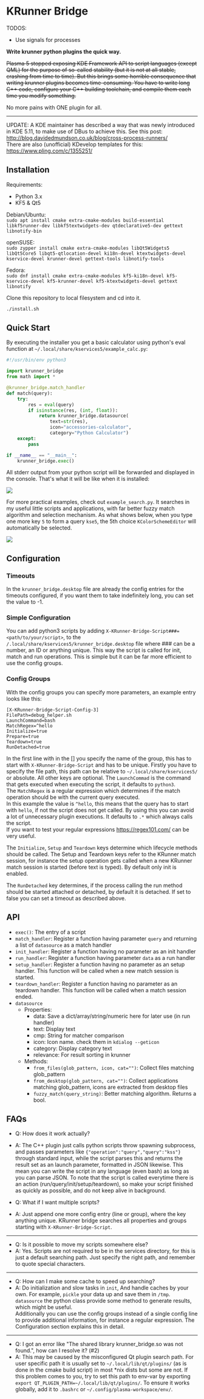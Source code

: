 # KRunner Bridge

TODOS:
- Use signals for processes

**Write krunner python plugins the quick way.**

<del>Plasma 5 stopped exposing KDE Framework API to script languages (except QML) for the purpose of so-called stability (but it is not at all stable, crashing from time to time). But this brings some horrible consequence that writing krunner plugins becomes time-consuming. You have to write long C++ code, configure your C++ building toolchain, and compile them each time you modify something.</del>

No more pains with ONE plugin for all.

-----

UPDATE: A KDE maintainer has described a way that was newly introduced in KDE 5.11, to make use of DBus to achieve this. See this post: http://blog.davidedmundson.co.uk/blog/cross-process-runners/  
There are also (unofficial) KDevelop templates for this: https://www.pling.com/c/1355251/

## Installation

Requirements:

* Python 3.x
* KF5 & Qt5

Debian/Ubuntu:  
`sudo apt install cmake extra-cmake-modules build-essential libkf5runner-dev libkf5textwidgets-dev qtdeclarative5-dev gettext libnotify-bin`

openSUSE:  
`sudo zypper install cmake extra-cmake-modules libQt5Widgets5 libQt5Core5 libqt5-qtlocation-devel ki18n-devel
ktextwidgets-devel kservice-devel krunner-devel gettext-tools libnotify-tools`  

Fedora:  
`sudo dnf install cmake extra-cmake-modules kf5-ki18n-devel kf5-kservice-devel kf5-krunner-devel kf5-ktextwidgets-devel gettext libnotify`  

Clone this repository to local filesystem and cd into it.

```sh
./install.sh
```

## Quick Start

By executing the installer you get a basic calculator using python's eval function at `~/.local/share/kservices5/example_calc.py`:

```python
#!/usr/bin/env python3

import krunner_bridge
from math import *

@krunner_bridge.match_handler
def match(query):
    try:
        res = eval(query)
        if isinstance(res, (int, float)):
            return krunner_bridge.datasource(
                text=str(res),
                icon="accessories-calculator",
                category="Python Calculator")
    except:
        pass

if __name__ == "__main__":
    krunner_bridge.exec()
```


All stderr output from your python script will be forwarded and displayed in the console.
That's what it will be like when it is installed:

![](preview/screenshot-1.png)

For more practical examples, check out `example_search.py`. It searches in my useful little scripts and applications, with far better fuzzy match algorithm and selection mechanism. As what shows below, when you type one more key `5` to form a query `kse5`, the 5th choice `KColorSchemeEditor` will automatically be selected.

![](preview/screenshot-2.png)

## Configuration

### Timeouts
In the `krunner_bridge.desktop` file are already the config entries for the timeouts configured, if you want them
to take indefinitely long, you can set the value to -1.

### Simple Configuration
You can add python3 scripts by adding `X-KRunner-Bridge-Script###=<path/to/your/script>`, 
to the `/.local/share/kservices5/krunner_bridge.desktop` file where ### can be a number, an ID or anything unique.
This way the script is called for init, match and run operations. This is simple but it can be far more efficient to use the config groups.

### Config Groups
With the config groups you can specify more parameters, an example entry looks like this:  
```
[X-KRunner-Bridge-Script-Config-3]  
FilePath=debug_helper.sh
LaunchCommand=bash
MatchRegex=^hello
Initialize=true
Prepare=true
Teardown=true
RunDetached=true
```
In the first line with in the [] you specify the name of the group, this has to start with `X-KRunner-Bridge-Script` and has to be unique.
Firstly you have to specify the file path, this path can be relative to `~/.local/share/kservices5/` or absolute.
All other keys are optional.
The `LaunchCommad` is the command that gets executed when executing the script, it defaults to `python3`.  
The `MatchRegex` is a regular expression which determines if the match operation should be with the current query executed.  
In this example the value is `^hello`, this means that the query has to start with `hello`, if not the script does not get called.
By using this you can avoid a lot of unnecessary plugin executions. It defaults to `.*` which always calls the script.  
If you want to test your regular expressions https://regex101.com/ can be very useful.

The `Initialize`, `Setup` and `Teardown` keys determine which lifecycle methods should be called. The Setup and Teardown keys refer
to the KRunner match session, for instance the setup operation gets called when a new KRunner match session is started (before text is typed).
By default only init is enabled.

The `RunDetached` key determines, if the process calling the run method should be started attached or detached,
by default it is detached. If set to false you can set a timeout as described above.

## API

* `exec()`: The entry of a script
* `match_handler`: Register a function having parameter `query` and returning a list of `datasource` as a match handler
* `init_handler`: Register a function having no parameter as an init handler
* `run_handler`: Register a function having parameter `data` as a run handler
* `setup_handler`: Register a function having no parameter as an setup handler. This function will be called when a new match session is started.
* `teardown_handler`: Register a function having no parameter as an teardown handler. This function will be called when a match session ended.
* `datasource`
    - Properties:
        - data: Save a dict/array/string/numeric here for later use (in run handler)
        - text: Display text
        - cmp: String for matcher comparison
        - icon: Icon name. check them in `kdialog --geticon`
        - category: Display category text
        - relevance: For result sorting in krunner
    - Methods:
        - `from_files(glob_pattern, icon, cat="")`: Collect files matching glob_pattern
        - `from_desktop(glob_pattern, cat="")`: Collect applications matching glob_pattern, icons are extracted from desktop files
        - `fuzzy_match(query_string)`: Better matching algorithm. Returns a bool.

## FAQs

* Q: How does it work actually?
* A: The C++ plugin just calls python scripts throw spawning subprocess, and passes parameters like `{"operation":"query","query":"kss"}` through standard input, while the script parses this and returns the result set as an launch parameter, formatted in JSON likewise. This mean you can write the script in any language (even bash) as long as you can parse JSON. To note that the script is called everytime there is an action (run/query/init/setup/teardown), so make your script finished as quickly as possible, and do not keep alive in background.

* Q: What if I want multiple scripts?
* A: Just append one more config entry (line or group), where the key anything unique.
KRunner bridge searches all properties and groups starting with `X-KRunner-Bridge-Script`.

-----

* Q: Is it possible to move my scripts somewhere else?
* A: Yes. Scripts are not required to be in the services directory, for this is just a default searching path. Just specify the right path, and remember to quote special characters.

-----

* Q: How can I make some cache to speed up searching?
* A: Do initialization and slow tasks in `init`, And handle caches by your own. For example, `pickle` your data up and save them in `/tmp`. `datasource` the python class provide some method to generate results, which might be useful.  
Additionally you can use the config groups instead of a single config line to provide additional information, for instance a regular expression.
The Configuration section explains this in detail.

-----

* Q: I got an error like "The shared library krunner_bridge.so was not found.", how can I resolve it? (#2)
* A: This may be caused by the misconfigured Qt plugin search path. For user specific path it is usually set to `~/.local/lib/qt/plugins/` (as is done in the cmake build script) in most \*nix dists but some are not. If this problem comes to you, try to set this path to env-var by exporting `export QT_PLUGIN_PATH=~/.local/lib/qt/plugins/`. To ensure it works globally, add it to `.bashrc` or `~/.config/plasma-workspace/env/`.
